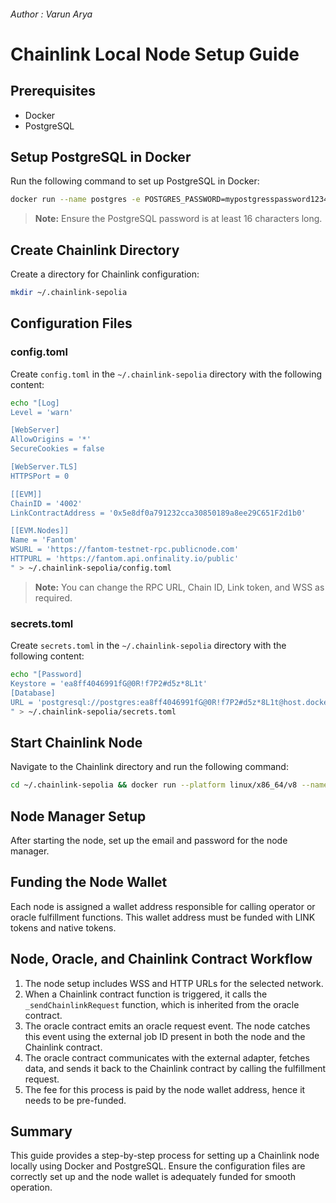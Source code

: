 ###### Author : Varun Arya

# Chainlink Local Node Setup Guide

## Prerequisites
- Docker
- PostgreSQL

## Setup PostgreSQL in Docker
Run the following command to set up PostgreSQL in Docker:

```bash
docker run --name postgres -e POSTGRES_PASSWORD=mypostgresspassword123456 -p 5432:5432 -d postgres
```

> **Note:** Ensure the PostgreSQL password is at least 16 characters long.

## Create Chainlink Directory
Create a directory for Chainlink configuration:

```bash
mkdir ~/.chainlink-sepolia
```

## Configuration Files
### config.toml
Create `config.toml` in the `~/.chainlink-sepolia` directory with the following content:

```bash
echo "[Log]
Level = 'warn'

[WebServer]
AllowOrigins = '*'
SecureCookies = false

[WebServer.TLS]
HTTPSPort = 0

[[EVM]]
ChainID = '4002'
LinkContractAddress = '0x5e8df0a791232cca30850189a8ee29C651F2d1b0'

[[EVM.Nodes]]
Name = 'Fantom'
WSURL = 'https://fantom-testnet-rpc.publicnode.com'
HTTPURL = 'https://fantom.api.onfinality.io/public'
" > ~/.chainlink-sepolia/config.toml
```

> **Note:** You can change the RPC URL, Chain ID, Link token, and WSS as required.

### secrets.toml
Create `secrets.toml` in the `~/.chainlink-sepolia` directory with the following content:

```bash
echo "[Password]
Keystore = 'ea8ff4046991fG@0R!f7P2#d5z*8L1t'
[Database]
URL = 'postgresql://postgres:ea8ff4046991fG@0R!f7P2#d5z*8L1t@host.docker.internal:5432/postgres?sslmode=disable'
" > ~/.chainlink-sepolia/secrets.toml
```

## Start Chainlink Node
Navigate to the Chainlink directory and run the following command:

```bash
cd ~/.chainlink-sepolia && docker run --platform linux/x86_64/v8 --name chainlink -v ~/.chainlink-sepolia:/chainlink -it -p 6688:6688 --add-host=host.docker.internal:host-gateway smartcontract/chainlink:2.10.0 node -config /chainlink/config.toml -secrets /chainlink/secrets.toml start
```

## Node Manager Setup
After starting the node, set up the email and password for the node manager.

## Funding the Node Wallet
Each node is assigned a wallet address responsible for calling operator or oracle fulfillment functions. This wallet address must be funded with LINK tokens and native tokens.

## Node, Oracle, and Chainlink Contract Workflow
1. The node setup includes WSS and HTTP URLs for the selected network.
2. When a Chainlink contract function is triggered, it calls the `_sendChainlinkRequest` function, which is inherited from the oracle contract.
3. The oracle contract emits an oracle request event. The node catches this event using the external job ID present in both the node and the Chainlink contract.
4. The oracle contract communicates with the external adapter, fetches data, and sends it back to the Chainlink contract by calling the fulfillment request.
5. The fee for this process is paid by the node wallet address, hence it needs to be pre-funded.

## Summary
This guide provides a step-by-step process for setting up a Chainlink node locally using Docker and PostgreSQL. Ensure the configuration files are correctly set up and the node wallet is adequately funded for smooth operation.
